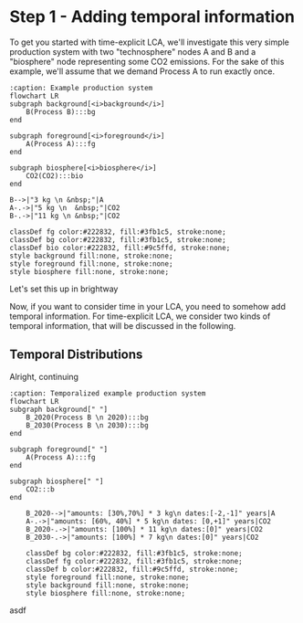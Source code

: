 # Step 1 - Adding temporal information

To get you started with time-explicit LCA, we'll investigate this very simple production system with two "technosphere" nodes A and B and a "biosphere" node representing some CO2 emissions. For the sake of this example, we'll assume that we demand Process A to run exactly once.
```{mermaid}
:caption: Example production system
flowchart LR
subgraph background[<i>background</i>]
    B(Process B):::bg
end

subgraph foreground[<i>foreground</i>]
    A(Process A):::fg
end

subgraph biosphere[<i>biosphere</i>]
    CO2(CO2):::bio
end

B-->|"3 kg \n &nbsp;"|A
A-.->|"5 kg \n  &nbsp;"|CO2
B-.->|"11 kg \n &nbsp;"|CO2

classDef fg color:#222832, fill:#3fb1c5, stroke:none;
classDef bg color:#222832, fill:#3fb1c5, stroke:none;
classDef bio color:#222832, fill:#9c5ffd, stroke:none;
style background fill:none, stroke:none;
style foreground fill:none, stroke:none;
style biosphere fill:none, stroke:none;
```
Let's set this up in brightway


Now, if you want to consider time in your LCA, you need to somehow add temporal information. For time-explicit LCA, we consider two kinds of temporal information, that will be discussed in the following.

## Temporal Distributions



Alright, continuing

```{mermaid}
:caption: Temporalized example production system
flowchart LR
subgraph background[" "]
    B_2020(Process B \n 2020):::bg
    B_2030(Process B \n 2030):::bg
end

subgraph foreground[" "]
    A(Process A):::fg
end

subgraph biosphere[" "]
    CO2:::b
end

    B_2020-->|"amounts: [30%,70%] * 3 kg\n dates:[-2,-1]" years|A
    A-.->|"amounts: [60%, 40%] * 5 kg\n dates: [0,+1]" years|CO2
    B_2020-.->|"amounts: [100%] * 11 kg\n dates:[0]" years|CO2
    B_2030-.->|"amounts: [100%] * 7 kg\n dates:[0]" years|CO2

    classDef bg color:#222832, fill:#3fb1c5, stroke:none;
    classDef fg color:#222832, fill:#3fb1c5, stroke:none;
    classDef b color:#222832, fill:#9c5ffd, stroke:none;
    style foreground fill:none, stroke:none;
    style background fill:none, stroke:none;
    style biosphere fill:none, stroke:none;

```
asdf